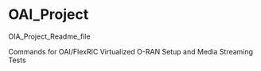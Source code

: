 # OAI_Project
OIA_Project_Readme_file

Commands for OAI/FlexRIC Virtualized O-RAN Setup and Media Streaming Tests
